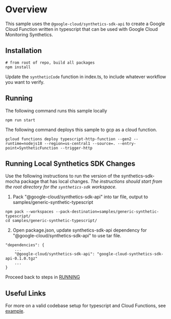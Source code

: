 # Overview

This sample uses the `@google-cloud/synthetics-sdk-api` to create a Google Cloud Function written in typescript that can be used with Google Cloud Monitoring Synthetics.

## Installation

```
# from root of repo, build all packages
npm install
```

Update the `syntheticCode` function in index.ts, to include whatever workflow you want to verify.

## Running

The following command runs this sample locally
```
npm run start
```

The following command deploys this sample to gcp as a cloud function.
```
gcloud functions deploy typescript-http-function --gen2 --runtime=nodejs18 --region=us-central1 --source=. --entry-point=SyntheticFunction --trigger-http
```

## Running Local Synthetics SDK Changes

Use the following instructions to run the version of the synthetics-sdk-mocha package that has local changes. *The instructions should start from the root directory for the `synthetics-sdk` workspace.*

1. Pack "@google-cloud/synthetics-sdk-api" into tar file, output to samples/generic-synthetic-typescript

```
npm pack --workspaces --pack-destination=samples/generic-synthetic-typescript/
cd samples/generic-synthetic-typescript/
```


2. Open package.json, update synthetics-sdk-api dependency for "@google-cloud/synthetics-sdk-api" to use tar file.
```
"dependencies": {
    ...
    "@google-cloud/synthetics-sdk-api": "google-cloud-synthetics-sdk-api-0.1.0.tgz"
    ...
}
```

Proceed back to steps in [RUNNING](#Running)

## Useful Links

For more on a valid codebase setup for typescript and Cloud Functions, see [example](https://github.com/GoogleCloudPlatform/functions-framework-nodejs/blob/master/docs/typescript.md).